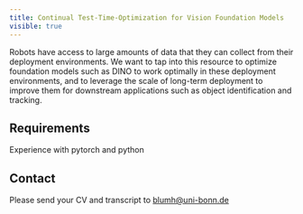 ```yaml
---
title: Continual Test-Time-Optimization for Vision Foundation Models
visible: true
---
```

Robots have access to large amounts of data that they can collect from their deployment environments. We want to tap into this resource to optimize foundation models such as DINO to work optimally in these deployment environments, and to leverage the scale of long-term deployment to improve them for downstream applications such as object identification and tracking.

## Requirements
Experience with pytorch and python

## Contact
Please send your CV and transcript to blumh@uni-bonn.de